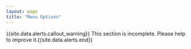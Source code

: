 ```yaml
---
layout: page
title: "Menu Options"
---
```


{{site.data.alerts.callout_warning}} This section is incomplete. Please help to improve it.{{site.data.alerts.end}} 